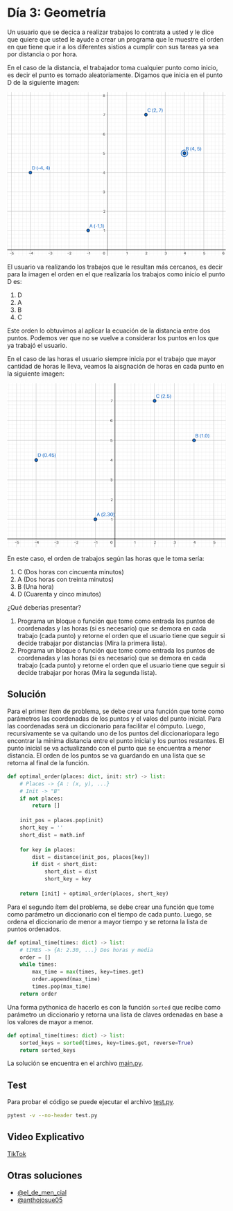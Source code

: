 # Día 3: Geometría

Un usuario que se decica a realizar trabajos lo contrata a usted y le dice que quiere que usted le ayude a crear un programa que le muestre el orden en que tiene que ir a los diferentes sistios a cumplir con sus tareas ya sea por distancia o por hora.

En el caso de la distancia, el trabajador toma cualquier punto como inicio, es decir el punto es tomado aleatoriamente. Digamos que inicia en el punto D de la siguiente imagen:

![Primero](images/primero.png)

El usuario va realizando los trabajos que le resultan más cercanos, es decir para la imagen el orden en el que realizaría los trabajos como inicio el punto D es:

1. D
2. A
3. B
4. C

Este orden lo obtuvimos al aplicar la ecuación de la distancia entre dos puntos. Podemos ver que no se vuelve a considerar los puntos en los que ya trabajó el usuario.

En el caso de las horas el usuario siempre inicia por el trabajo que mayor cantidad de horas le lleva, veamos la aisgnación de horas en cada punto en la siguiente imagen:

![Segundo](images/segundo.png)

En este caso, el orden de trabajos según las horas que le toma sería:

1. C (Dos horas con cincuenta minutos)
2. A (Dos horas con treinta minutos)
3. B (Una hora)
4. D (Cuarenta y cinco minutos)

¿Qué deberías presentar?

1. Programa un bloque o función que tome como entrada los puntos de coordenadas y las horas (si es necesario) que se demora en cada trabajo (cada punto) y retorne el orden que el usuario tiene que seguir si decide trabajar por distancias (Mira la primera lista).
2. Programa un bloque o función que tome como entrada los puntos de coordenadas y las horas (si es necesario) que se demora en cada trabajo (cada punto) y retorne el orden que el usuario tiene que seguir si decide trabajar por horas (Mira la segunda lista).

## Solución

Para el primer ítem de problema, se debe crear una función que tome como parámetros las coordenadas de los puntos y el valos del punto inicial. Para las coordenadas será un diccionario para facilitar el cómputo. Luego, recursivamente se va quitando uno de los puntos del diccionariopara lego encontrar la mínima distancia entre el punto inicial y los puntos restantes. El punto inicial se va actualizando con el punto que se encuentra a menor distancia. El orden de los puntos se va guardando en una lista que se retorna al final de la función.

```python
def optimal_order(places: dict, init: str) -> list:
    # Places -> {A : (x, y), ...}
    # Init -> "B"
    if not places:
        return []

    init_pos = places.pop(init)
    short_key = ''
    short_dist = math.inf

    for key in places:
        dist = distance(init_pos, places[key])
        if dist < short_dist:
            short_dist = dist
            short_key = key

    return [init] + optimal_order(places, short_key)
```

Para el segundo ítem del problema, se debe crear una función que tome como parámetro un diccionario con el tiempo de cada punto. Luego, se ordena el diccionario de menor a mayor tiempo y se retorna la lista de puntos ordenados.

```python
def optimal_time(times: dict) -> list:
    # tIMES -> {A: 2.30, ...} Dos horas y media
    order = []
    while times:
        max_time = max(times, key=times.get)
        order.append(max_time)
        times.pop(max_time)
    return order
```

Una forma pythonica de hacerlo es con la función `sorted` que recibe como parámetro un diccionario y retorna una lista de claves ordenadas en base a los valores de mayor a menor.

```python
def optimal_time(times: dict) -> list:
    sorted_keys = sorted(times, key=times.get, reverse=True)
    return sorted_keys
```

La solución se encuentra en el archivo [main.py](main.py).

## Test

Para probar el código se puede ejecutar el archivo [test.py](test.py).

```bash
pytest -v --no-header test.py
```

## Video Explicativo

[TikTok](https://www.tiktok.com/@crixodia/video/7148649528177151237)

## Otras soluciones

- [@el_de_men_cial](https://www.instagram.com/p/CjEqtpIOkTt/)
- [@anthojosue05](https://www.instagram.com/p/CjEjjiJLYmP/)
